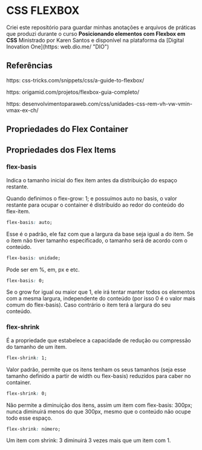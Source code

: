 # CSS FLEXBOX
Criei este repositório para guardar minhas anotações e arquivos de práticas que produzi durante o curso **Posicionando elementos com Flexbox em CSS** Ministrado por Karen Santos e disponível na plataforma da [Digital Inovation One](https:
web.dio.me/ "DIO")

## Referências

https:
css-tricks.com/snippets/css/a-guide-to-flexbox/

https:
origamid.com/projetos/flexbox-guia-completo/

https:
desenvolvimentoparaweb.com/css/unidades-css-rem-vh-vw-vmin-vmax-ex-ch/

## Propriedades do Flex Container

## Propriedades dos Flex Items

### flex-basis

Indica o tamanho inicial do flex item antes da distribuição do espaço restante.

Quando definimos o flex-grow: 1; e possuímos auto no basis, o valor restante para ocupar o container é distribuído ao redor do conteúdo do flex-item.

```css
flex-basis: auto;
```

Esse é o padrão, ele faz com que a largura da base seja igual a do item. Se o item não tiver tamanho especificado, o tamanho será de acordo com o conteúdo.

```css
flex-basis: unidade;
```

Pode ser em %, em, px e etc.

```css
flex-basis: 0;
```

Se o grow for igual ou maior que 1, ele irá tentar manter todos os elementos com a mesma largura, independente do conteúdo (por isso 0 é o valor mais comum do flex-basis). Caso contrário o item terá a largura do seu conteúdo.

### flex-shrink

É a propriedade que estabelece a capacidade de redução ou compressão do tamanho de um item.

```css
flex-shrink: 1;
```

 Valor padrão, permite que os itens tenham os seus tamanhos (seja esse tamanho definido a partir de width ou flex-basis) reduzidos para caber no container.
```css
flex-shrink: 0;
```

 Não permite a diminuição dos itens, assim um item com flex-basis: 300px; nunca diminuirá menos do que 300px, mesmo que o conteúdo não ocupe todo esse espaço.
```css
flex-shrink: número;
```

 Um item com shrink: 3 diminuirá 3 vezes mais que um item com 1.